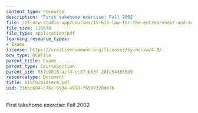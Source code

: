 ```yaml
---
content_type: resource
description: 'First takehome exercise: Fall 2002'
file: /ol-ocw-studio-app/courses/15-615-law-for-the-entrepreneur-and-manager-spring-2003/33bbc604c76c693a4918f6597320de76_615f02midterm.pdf
file_size: 116678
file_type: application/pdf
learning_resource_types:
- Exams
license: https://creativecommons.org/licenses/by-nc-sa/4.0/
ocw_type: OCWFile
parent_title: Exams
parent_type: CourseSection
parent_uid: 567c0616-acf4-cc27-b63f-20fc543055d9
resourcetype: Document
title: 615f02midterm.pdf
uid: 33bbc604-c76c-693a-4918-f6597320de76
---
```

First takehome exercise: Fall 2002